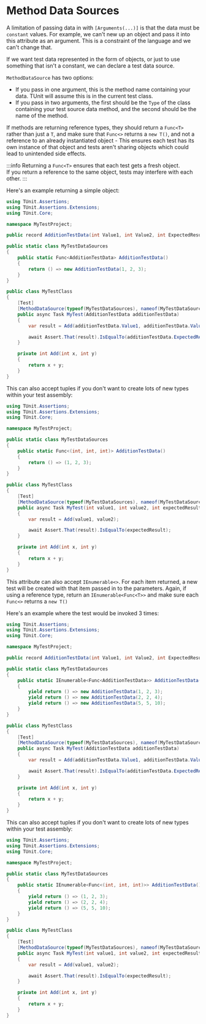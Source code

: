 # Method Data Sources

A limitation of passing data in with `[Arguments(...)]` is that the data must be `constant` values. For example, we can't new up an object and pass it into this attribute as an argument. This is a constraint of the language and we can't change that.

If we want test data represented in the form of objects, or just to use something that isn't a constant, we can declare a test data source.

`MethodDataSource` has two options:
- If you pass in one argument, this is the method name containing your data. TUnit will assume this is in the current test class.
- If you pass in two arguments, the first should be the `Type` of the class containing your test source data method, and the second should be the name of the method.

If methods are returning reference types, they should return a `Func<T>` rather than just a `T`, and make sure that `Func<>` returns a `new T()`, and not a reference to an already instantiated object - This ensures each test has its own instance of that object and tests aren't sharing objects which could lead to unintended side effects.

:::info
Returning a `Func<T>` ensures that each test gets a fresh object.  
If you return a reference to the same object, tests may interfere with each other.
:::

Here's an example returning a simple object:

```csharp
using TUnit.Assertions;
using TUnit.Assertions.Extensions;
using TUnit.Core;

namespace MyTestProject;

public record AdditionTestData(int Value1, int Value2, int ExpectedResult);

public static class MyTestDataSources
{
    public static Func<AdditionTestData> AdditionTestData()
    {
        return () => new AdditionTestData(1, 2, 3);
    }
}

public class MyTestClass
{
    [Test]
    [MethodDataSource(typeof(MyTestDataSources), nameof(MyTestDataSources.AdditionTestData))]
    public async Task MyTest(AdditionTestData additionTestData)
    {
        var result = Add(additionTestData.Value1, additionTestData.Value2);

        await Assert.That(result).IsEqualTo(additionTestData.ExpectedResult);
    }

    private int Add(int x, int y)
    {
        return x + y;
    }
}
```

This can also accept tuples if you don't want to create lots of new types within your test assembly:

```csharp
using TUnit.Assertions;
using TUnit.Assertions.Extensions;
using TUnit.Core;

namespace MyTestProject;

public static class MyTestDataSources
{
    public static Func<(int, int, int)> AdditionTestData()
    {
        return () => (1, 2, 3);
    }
}

public class MyTestClass
{
    [Test]
    [MethodDataSource(typeof(MyTestDataSources), nameof(MyTestDataSources.AdditionTestData))]
    public async Task MyTest(int value1, int value2, int expectedResult)
    {
        var result = Add(value1, value2);

        await Assert.That(result).IsEqualTo(expectedResult);
    }

    private int Add(int x, int y)
    {
        return x + y;
    }
}
```

This attribute can also accept `IEnumerable<>`. For each item returned, a new test will be created with that item passed in to the parameters. Again, if using a reference type, return an `IEnumerable<Func<T>>` and make sure each `Func<>` returns a `new T()`

Here's an example where the test would be invoked 3 times:

```csharp
using TUnit.Assertions;
using TUnit.Assertions.Extensions;
using TUnit.Core;

namespace MyTestProject;

public record AdditionTestData(int Value1, int Value2, int ExpectedResult);

public static class MyTestDataSources
{
    public static IEnumerable<Func<AdditionTestData>> AdditionTestData()
    {
        yield return () => new AdditionTestData(1, 2, 3);
        yield return () => new AdditionTestData(2, 2, 4);
        yield return () => new AdditionTestData(5, 5, 10);
    }
}

public class MyTestClass
{
    [Test]
    [MethodDataSource(typeof(MyTestDataSources), nameof(MyTestDataSources.AdditionTestData))]
    public async Task MyTest(AdditionTestData additionTestData)
    {
        var result = Add(additionTestData.Value1, additionTestData.Value2);

        await Assert.That(result).IsEqualTo(additionTestData.ExpectedResult);
    }

    private int Add(int x, int y)
    {
        return x + y;
    }
}
```

This can also accept tuples if you don't want to create lots of new types within your test assembly:

```csharp
using TUnit.Assertions;
using TUnit.Assertions.Extensions;
using TUnit.Core;

namespace MyTestProject;

public static class MyTestDataSources
{
    public static IEnumerable<Func<(int, int, int)>> AdditionTestData()
    {
        yield return () => (1, 2, 3);
        yield return () => (2, 2, 4);
        yield return () => (5, 5, 10);
    }
}

public class MyTestClass
{
    [Test]
    [MethodDataSource(typeof(MyTestDataSources), nameof(MyTestDataSources.AdditionTestData))]
    public async Task MyTest(int value1, int value2, int expectedResult)
    {
        var result = Add(value1, value2);

        await Assert.That(result).IsEqualTo(expectedResult);
    }

    private int Add(int x, int y)
    {
        return x + y;
    }
}
```
